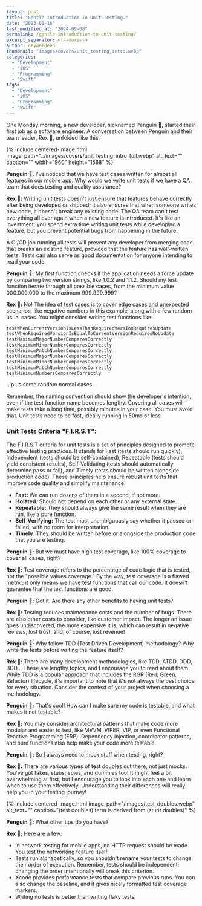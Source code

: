 ```yaml
---
layout: post
title: "Gentle Introduction To Unit Testing."
date: "2023-01-16"
last_modified_at: "2024-09-08"
permalink: /gentle-introduction-to-unit-testing/
excerpt_separator: <!--more-->
author: deyaeldeen
thumbnail: "images/covers/unit_testing_intro.webp"
categories: 
  - "Development"
  - "iOS"
  - "Programming"
  - "Swift"
tags:
  - "Development"
  - "iOS"
  - "Programming"
  - "Swift"
---
```


One Monday morning, a new developer, nicknamed Penguin 🐧, started their first job as a software engineer. A conversation between Penguin and their team leader, Rex 🦖, unfolded like this:

<!--more-->

{%
 include centered-image.html 
 image_path="../images/covers/unit_testing_intro_full.webp"
 alt_text="" 
 caption=""
 width="960" 
 height="1568"
%}

**Penguin 🐧:** I've noticed that we have test cases written for almost all features in our mobile app. Why would we write unit tests if we have a QA team that does testing and quality assurance?

**Rex 🦖:** Writing unit tests doesn't just ensure that features behave correctly after being developed or shipped; it also ensures that when someone writes new code, it doesn't break any existing code. The QA team can't test everything all over again when a new feature is introduced. It's like an investment: you spend extra time writing unit tests while developing a feature, but you prevent potential bugs from happening in the future.

A CI/CD job running all tests will prevent any developer from merging code that breaks an existing feature, provided that the feature has well-written tests. Tests can also serve as good documentation for anyone intending to read your code.

**Penguin 🐧:** My first function checks if the application needs a force update by comparing two version strings, like 1.0.2 and 1.1.2. Should my test function iterate through all possible cases, from the minimum value 000.000.000 to the maximum 999.999.999?

**Rex 🦖:** No! The idea of test cases is to cover edge cases and unexpected scenarios, like negative numbers in this example, along with a few random usual cases. You might consider writing test functions like:

```swift
testWhenCurrentVersionIsLessThanRequiredVersionRequiresUpdate
testWhenRequiredVersionIsEqualToCurrentVersionRequiresNoUpdate
testMaximumMajorNumberComparesCorrectly
testMaximumMinorNumberComparesCorrectly
testMinimumPatchNumberComparesCorrectly
testMinimumMajorNumberComparesCorrectly
testMinimumMinorNumberComparesCorrectly
testMinimumPatchNumberComparesCorrectly
testMinimumNumbersComparesCorrectly
```

...plus some random normal cases.

Remember, the naming convention should show the developer's intention, even if the test function name becomes lengthy. Covering all cases will make tests take a long time, possibly minutes in your case. You must avoid that. Unit tests need to be fast, ideally running in 50ms or less.

### Unit Tests Criteria "F.I.R.S.T":

The F.I.R.S.T criteria for unit tests is a set of principles designed to promote effective testing practices. It stands for Fast (tests should run quickly), Independent (tests should be self-contained), Repeatable (tests should yield consistent results), Self-Validating (tests should automatically determine pass or fail), and Timely (tests should be written alongside production code). These principles help ensure robust unit tests that improve code quality and simplify maintenance.

- **Fast:** We can run dozens of them in a second, if not more.
- **Isolated:** Should not depend on each other or any external state.
- **Repeatable:** They should always give the same result when they are run, like a pure function.
- **Self-Verifying:** The test must unambiguously say whether it passed or failed, with no room for interpretation.
- **Timely:** They should be written before or alongside the production code that you are testing.

**Penguin 🐧:** But we must have high test coverage, like 100% coverage to cover all cases, right?

**Rex 🦖:** Test coverage refers to the percentage of code logic that is tested, not the "possible values coverage." By the way, test coverage is a flawed metric; it only means we have test functions that call our code. It doesn't guarantee that the test functions are good.

**Penguin 🐧:** Got it. Are there any other benefits to having unit tests?

**Rex 🦖:** Testing reduces maintenance costs and the number of bugs. There are also other costs to consider, like customer impact. The longer an issue goes undiscovered, the more expensive it is, which can result in negative reviews, lost trust, and, of course, lost revenue!

**Penguin 🐧:** Why follow TDD (Test Driven Development) methodology? Why write the tests before writing the feature itself?

**Rex 🦖:** There are many development methodologies, like TDD, ATDD, DDD, BDD... These are lengthy topics, and I encourage you to read about them. While TDD is a popular approach that includes the RGR (Red, Green, Refactor) lifecycle, it's important to note that it's not always the best choice for every situation. Consider the context of your project when choosing a methodology.

**Penguin 🐧:** That's cool! How can I make sure my code is testable, and what makes it not testable?

**Rex 🦖:** You may consider architectural patterns that make code more modular and easier to test, like MVVM, VIPER, VIP, or even Functional Reactive Programming (FRP). Dependency injection, coordinator patterns, and pure functions also help make your code more testable.

**Penguin 🐧:** So I always need to mock stuff when testing, right?

**Rex 🦖:** There are various types of test doubles out there, not just mocks. You’ve got fakes, stubs, spies, and dummies too! It might feel a bit overwhelming at first, but I encourage you to look into each one and learn when to use them effectively. Understanding their differences will really help you in your testing journey!

{%
 include centered-image.html 
 image_path="/images/test_doubles.webp"
 alt_text="" 
 caption="(test doubles) term is derived from (stunt doubles)"
%}

**Penguin 🐧:** What other tips do you have?

**Rex 🦖:** Here are a few:

- In network testing for mobile apps, no HTTP request should be made. You test the networking feature itself.
- Tests run alphabetically, so you shouldn't rename your tests to change their order of execution. Remember, tests should be independent; changing the order intentionally will break this criterion.
- Xcode provides performance tests that compare previous runs. You can also change the baseline, and it gives nicely formatted test coverage markers.
- Writing no tests is better than writing flaky tests!
